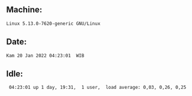 ## Machine:
```
Linux 5.13.0-7620-generic GNU/Linux
```
## Date:
```
Kam 20 Jan 2022 04:23:01  WIB
```
## Idle:
```
 04:23:01 up 1 day, 19:31,  1 user,  load average: 0,03, 0,26, 0,25
```
